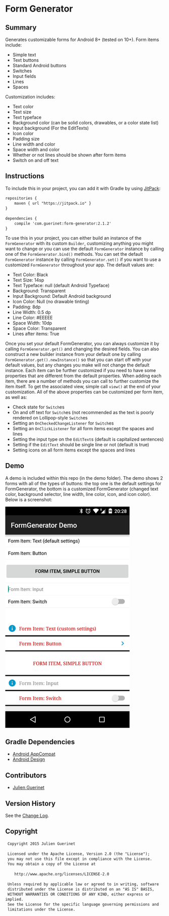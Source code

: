 # Form Generator

## Summary
Generates customizable forms for Android 8+ (tested on 10+). Form items include:

* Simple text
* Text buttons
* Standard Android buttons
* Switches
* Input fields
* Lines
* Spaces

Customization includes:

* Text color
* Text size
* Text typeface
* Background color (can be solid colors, drawables, or a color state list)
* Input background (For the EditTexts)
* Icon color
* Padding size
* Line width and color
* Space width and color
* Whether or not lines should be shown after form items
* Switch on and off text

## Instructions
To include this in your project, you can add it with Gradle by using [JitPack](https://jitpack.io):

    repositories {
        maven { url "https://jitpack.io" }
    }

	dependencies {
	    compile 'com.guerinet:form-generator:2.1.2'
	}

To use this in your project, you can either build an instance of the `FormGenerator` with its custom `Builder`, customizing
anything you might want to change or you can use the default `FormGenerator` instance by calling one of the `FormGenerator.bind()` methods.
You can set the default `FormGenerator` instance by calling `FormGenerator.set()` if you want to use a customized `FormGenerator` throughout your app. The default values are:

* Text Color: Black
* Text Size: 14sp
* Text Typeface: null (default Android Typeface)
* Background: Transparent
* Input Background: Default Android background
* Icon Color: Null (no drawable tinting)
* Padding: 8dp
* Line Width: 0.5 dp
* Line Color: #EEEEE
* Space Width: 10dp
* Space Color: Transparent
* Lines after items: True

Once you set your default FormGenerator, you can always customize it by calling `FormGenerator.get()` and changing the desired fields. You can also construct a new builder instance from your default one by calling
`FormGenerator.get().newInstance()` so that you can start off with your default values, but any changes you make will not change the default instance. 
Each item can be further customized if you need to have some properties that are different from the default properties. When adding each item, there are a number of methods you can call to further customize the item itself.
To get the associated view, simple call `view()` at the end of your customization. All of the above properties can be customized per form item, as well as:

* Check state for `Switch`es
* On and off text for `Switch`es (not recommended as the text is poorly rendered on Lollipop-style `Switch`es
* Setting an `OnCheckedChangeListener` for `Switch`es
* Setting an `OnClickListener` for all form items except the spaces and lines
* Setting the input type on the `EditText`s (default is capitalized sentences)
* Setting if the `EditText` should be single line or not (default is true)
* Setting icons on all form items except the spaces and lines

## Demo
A demo is included within this repo (in the demo folder). The demo shows 2 forms with all of the types of buttons:
the top one is the default settings for FormGenerator, the bottom is a customized FormGenerator (changed text color, background selector, line width, line color, icon, and icon color). Below is a screenshot:

![Demo Screenshot](assets/demo_screenshot.png)

## Gradle Dependencies
* [Android AppCompat](http://developer.android.com/tools/support-library/features.html#v7-appcompat)
* [Android Design](http://developer.android.com/tools/support-library/features.html#design)

## Contributors
* [Julien Guerinet](https://github.com/jguerinet)

## Version History
See the [Change Log](CHANGELOG.md).

## Copyright
	 Copyright 2015 Julien Guerinet

	 Licensed under the Apache License, Version 2.0 (the "License");
	 you may not use this file except in compliance with the License.
	 You may obtain a copy of the License at

	    http://www.apache.org/licenses/LICENSE-2.0

	 Unless required by applicable law or agreed to in writing, software
	 distributed under the License is distributed on an "AS IS" BASIS,
	 WITHOUT WARRANTIES OR CONDITIONS OF ANY KIND, either express or implied.
	 See the License for the specific language governing permissions and
	 limitations under the License.